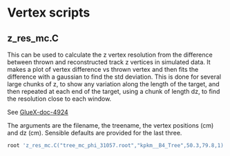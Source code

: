 # Vertex scripts
## z_res_mc.C
This can be used to calculate the z vertex resolution from the difference between thrown and reconstructed track z vertices in simulated data. It makes a plot of vertex difference vs thrown vertex and then fits the difference with a gaussian to find the std deviation.  This is done for several large chunks of z, to show any variation along the length of the target, and then repeated at each end of the target, using a chunk of length dz, to find the resolution close to each window.

See [GlueX-doc-4924](https://halldweb.jlab.org/DocDB/0049/004924/002/TaskForce_ProtonFiducialVertex.pdf) 

The arguments are the filename, the treename, the vertex positions (cm) and dz (cm). Sensible defaults are provided for the last three.

```sh
root 'z_res_mc.C("tree_mc_phi_31057.root","kpkm__B4_Tree",50.3,79.8,1)'
```
